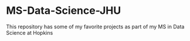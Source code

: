 # MS-Data-Science-JHU

This repository has some of my favorite projects as part of my MS in Data Science at Hopkins
